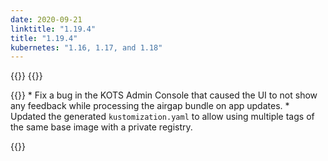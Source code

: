 ```yaml
---
date: 2020-09-21
linktitle: "1.19.4"
title: "1.19.4"
kubernetes: "1.16, 1.17, and 1.18"
---
```


{{<changes>}}
{{</changes>}}

{{<fixes>}}
    * Fix a bug in the KOTS Admin Console that caused the UI to not show any feedback while processing the airgap bundle on app updates.
    * Updated the generated `kustomization.yaml` to allow using multiple tags of the same base image with a private registry.

{{</fixes>}}

